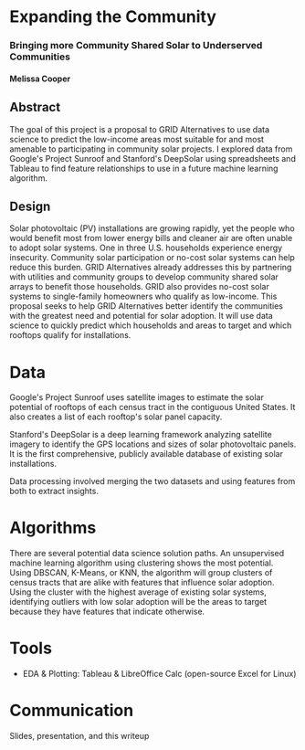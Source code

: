 # Expanding the Community

### Bringing more Community Shared Solar to Underserved Communities

#### Melissa Cooper

## Abstract

The goal of this project is a proposal to GRID Alternatives to use data science to predict the low-income areas most suitable for and most amenable to participating in community solar projects. I explored data from Google's Project Sunroof and Stanford's DeepSolar using spreadsheets and Tableau to find feature relationships to use in a future machine learning algorithm.

## Design

Solar photovoltaic (PV) installations are growing rapidly, yet the people who would benefit most from lower energy bills and cleaner air are often unable to adopt solar systems. One in three U.S. households experience energy insecurity. Community solar participation or no-cost solar systems can help reduce this burden. GRID Alternatives already addresses this by partnering with utilities and community groups to develop community shared solar arrays to benefit those households. GRID also provides no-cost solar systems to single-family homeowners who qualify as low-income. This proposal seeks to help GRID Alternatives better identify the communities with the greatest need and potential for solar adoption. It will use data science to quickly predict which households and areas to target and which rooftops qualify for installations.

# Data

Google's Project Sunroof uses satellite images to estimate the solar potential of rooftops of each census tract in the contiguous United States. It also creates a list of each rooftop's solar panel capacity.

Stanford's DeepSolar is a deep learning framework analyzing satellite imagery to identify the GPS locations and sizes of solar photovoltaic panels. It is the first comprehensive, publicly available database of existing solar installations.

Data processing involved merging the two datasets and using features from both to extract insights.

# Algorithms

There are several potential data science solution paths. An unsupervised machine learning algorithm using clustering shows the most potential. Using DBSCAN, K-Means, or KNN, the algorithm will group clusters of census tracts that are alike with features that influence solar adoption. Using the cluster with the highest average of existing solar systems, identifying outliers with low solar adoption will be the areas to target because they have features that indicate otherwise.

# Tools

* EDA & Plotting:  Tableau & LibreOffice Calc (open-source Excel for Linux)

# Communication

Slides, presentation, and this writeup
